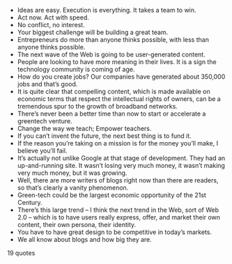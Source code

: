  - Ideas are easy. Execution is everything. It takes a team to win.
 - Act now. Act with speed.
 - No conflict, no interest.
 - Your biggest challenge will be building a great team.
 - Entrepreneurs do more than anyone thinks possible, with less than anyone thinks possible.
 - The next wave of the Web is going to be user-generated content.
 - People are looking to have more meaning in their lives. It is a sign the technology community is coming of age.
 - How do you create jobs? Our companies have generated about 350,000 jobs and that’s good.
 - It is quite clear that compelling content, which is made available on economic terms that respect the intellectual rights of owners, can be a tremendous spur to the growth of broadband networks.
 - There’s never been a better time than now to start or accelerate a greentech venture.
 - Change the way we teach; Empower teachers.
 - If you can’t invent the future, the next best thing is to fund it.
 - If the reason you’re taking on a mission is for the money you’ll make, I believe you’ll fail.
 - It’s actually not unlike Google at that stage of development. They had an up-and-running site. It wasn’t losing very much money, it wasn’t making very much money, but it was growing.
 - Well, there are more writers of blogs right now than there are readers, so that’s clearly a vanity phenomenon.
 - Green-tech could be the largest economic opportunity of the 21st Century.
 - There’s this large trend – I think the next trend in the Web, sort of Web 2.0 – which is to have users really express, offer, and market their own content, their own persona, their identity.
 - You have to have great design to be competitive in today’s markets.
 - We all know about blogs and how big they are.

19 quotes